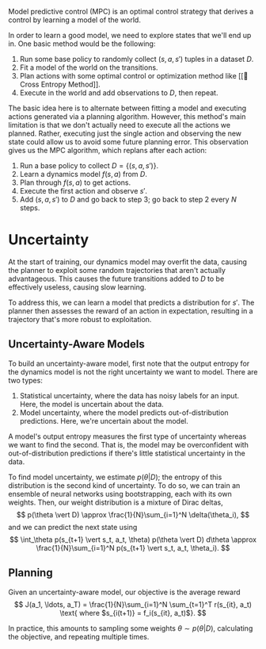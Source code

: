 Model predictive control (MPC) is an optimal control strategy that derives a control by learning a model of the world.

In order to learn a good model, we need to explore states that we'll end up in. One basic method would be the following:
1. Run some base policy to randomly collect $(s, a, s')$ tuples in a dataset $D$.
2. Fit a model of the world on the transitions.
3. Plan actions with some optimal control or optimization method like [[🎲 Cross Entropy Method]].
4. Execute in the world and add observations to $D$, then repeat.

The basic idea here is to alternate between fitting a model and executing actions generated via a planning algorithm. However, this method's main limitation is that we don't actually need to execute all the actions we planned. Rather, executing just the single action and observing the new state could allow us to avoid some future planning error. This observation gives us the MPC algorithm, which replans after each action:
1. Run a base policy to collect $D = \{ (s, a, s') \}$.
2. Learn a dynamics model $f(s, a)$ from $D$.
3. Plan through $f(s, a)$ to get actions.
4. Execute the first action and observe $s'$.
5. Add $(s, a, s')$ to $D$ and go back to step 3; go back to step 2 every $N$ steps.

# Uncertainty
At the start of training, our dynamics model may overfit the data, causing the planner to exploit some random trajectories that aren't actually advantageous. This causes the future transitions added to $D$ to be effectively useless, causing slow learning.

To address this, we can learn a model that predicts a distribution for $s'$. The planner then assesses the reward of an action in expectation, resulting in a trajectory that's more robust to exploitation.

## Uncertainty-Aware Models
To build an uncertainty-aware model, first note that the output entropy for the dynamics model is not the right uncertainty we want to model. There are two types:
1. Statistical uncertainty, where the data has noisy labels for an input. Here, the model is uncertain about the data.
2. Model uncertainty, where the model predicts out-of-distribution predictions. Here, we're uncertain about the model.

A model's output entropy measures the first type of uncertainty whereas we want to find the second. That is, the model may be overconfident with out-of-distribution predictions if there's little statistical uncertainty in the data.

To find model uncertainty, we estimate $p(\theta \vert D)$; the entropy of this distribution is the second kind of uncertainty. To do so, we can train an ensemble of neural networks using bootstrapping, each with its own weights. Then, our weight distribution is a mixture of Dirac deltas, 
$$
p(\theta \vert D) \approx \frac{1}{N}\sum_{i=1}^N \delta(\theta_i),
$$
 and we can predict the next state using 
$$
\int_\theta p(s_{t+1} \vert s_t, a_t, \theta) p(\theta \vert D) d\theta \approx \frac{1}{N}\sum_{i=1}^N p(s_{t+1} \vert s_t, a_t, \theta_i).
$$


## Planning
Given an uncertainty-aware model, our objective is the average reward 
$$
J(a_1, \ldots, a_T) = \frac{1}{N}\sum_{i=1}^N \sum_{t=1}^T r(s_{it}, a_t) \text{ where $s_{i(t+1)} = f_i(s_{it}, a_t)$}.
$$


In practice, this amounts to sampling some weights $\theta \sim p(\theta \vert D)$, calculating the objective, and repeating multiple times.